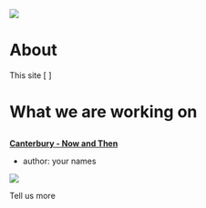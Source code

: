 <a href="https://juncture-digital.org"><img src="https://gitcdn.link/cdn/jstor-labs/juncture/main/images/ve-button.png"></a>

# About

This site [ ]

# What we are working on

##
[**Canterbury - Now and Then**](/historical-postcards/README)

- author: your names

![](https://dev.visual-essays.app/thumbnail?url=https://stor.artstor.org/stor/f713d9aa-2c9b-4882-a3e6-dd7126e1cb2e)

Tell us more
